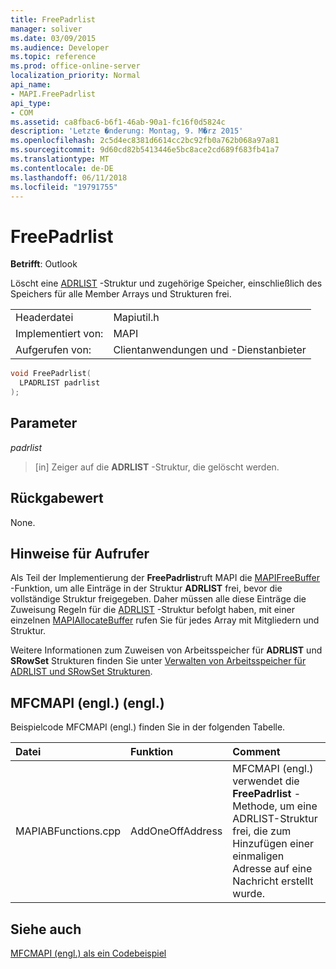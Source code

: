 ```yaml
---
title: FreePadrlist
manager: soliver
ms.date: 03/09/2015
ms.audience: Developer
ms.topic: reference
ms.prod: office-online-server
localization_priority: Normal
api_name:
- MAPI.FreePadrlist
api_type:
- COM
ms.assetid: ca8fbac6-b6f1-46ab-90a1-fc16f0d5824c
description: 'Letzte �nderung: Montag, 9. M�rz 2015'
ms.openlocfilehash: 2c5d4ec8381d6614cc2bc92fb0a762b068a97a81
ms.sourcegitcommit: 9d60cd82b5413446e5bc8ace2cd689f683fb41a7
ms.translationtype: MT
ms.contentlocale: de-DE
ms.lasthandoff: 06/11/2018
ms.locfileid: "19791755"
---
```

# <a name="freepadrlist"></a>FreePadrlist

  
  
**Betrifft**: Outlook 
  
Löscht eine [ADRLIST](adrlist.md) -Struktur und zugehörige Speicher, einschließlich des Speichers für alle Member Arrays und Strukturen frei. 
  
|||
|:-----|:-----|
|Headerdatei  <br/> |Mapiutil.h  <br/> |
|Implementiert von:  <br/> |MAPI  <br/> |
|Aufgerufen von:  <br/> |Clientanwendungen und -Dienstanbieter  <br/> |
   
```cpp
void FreePadrlist(
  LPADRLIST padrlist
);
```

## <a name="parameters"></a>Parameter

 _padrlist_
  
> [in] Zeiger auf die **ADRLIST** -Struktur, die gelöscht werden. 
    
## <a name="return-value"></a>Rückgabewert

None.
  
## <a name="notes-to-callers"></a>Hinweise für Aufrufer

Als Teil der Implementierung der **FreePadrlist**ruft MAPI die [MAPIFreeBuffer](mapifreebuffer.md) -Funktion, um alle Einträge in der Struktur **ADRLIST** frei, bevor die vollständige Struktur freigegeben. Daher müssen alle diese Einträge die Zuweisung Regeln für die [ADRLIST](adrlist.md) -Struktur befolgt haben, mit einer einzelnen [MAPIAllocateBuffer](mapiallocatebuffer.md) rufen Sie für jedes Array mit Mitgliedern und Struktur. 
  
Weitere Informationen zum Zuweisen von Arbeitsspeicher für **ADRLIST** und **SRowSet** Strukturen finden Sie unter [Verwalten von Arbeitsspeicher für ADRLIST und SRowSet Strukturen](managing-memory-for-adrlist-and-srowset-structures.md). 
  
## <a name="mfcmapi-reference"></a>MFCMAPI (engl.) (engl.)

Beispielcode MFCMAPI (engl.) finden Sie in der folgenden Tabelle.
  
|**Datei**|**Funktion**|**Comment**|
|:-----|:-----|:-----|
|MAPIABFunctions.cpp  <br/> |AddOneOffAddress  <br/> |MFCMAPI (engl.) verwendet die **FreePadrlist** -Methode, um eine ADRLIST-Struktur frei, die zum Hinzufügen einer einmaligen Adresse auf eine Nachricht erstellt wurde.  <br/> |
   
## <a name="see-also"></a>Siehe auch



[MFCMAPI (engl.) als ein Codebeispiel](mfcmapi-as-a-code-sample.md)

